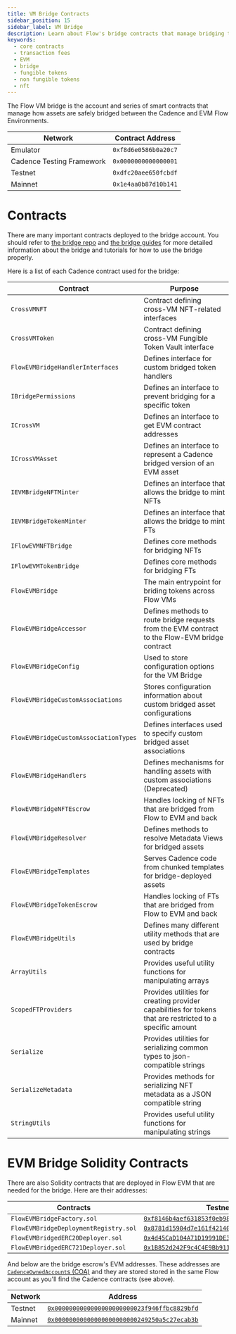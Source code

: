 ```yaml
---
title: VM Bridge Contracts
sidebar_position: 15
sidebar_label: VM Bridge
description: Learn about Flow's bridge contracts that manage bridging tokens between the Cadence and EVM environments.
keywords:
  - core contracts
  - transaction fees
  - EVM
  - bridge
  - fungible tokens
  - non fungible tokens
  - nft
---
```


The Flow VM bridge is the account and series of smart contracts that manage how
assets are safely bridged between the Cadence and EVM Flow Environments.

| Network                   | Contract Address     |
| ------------------------- | -------------------- |
| Emulator                  | `0xf8d6e0586b0a20c7` |
| Cadence Testing Framework | `0x0000000000000001` |
| Testnet                   | `0xdfc20aee650fcbdf` |
| Mainnet                   | `0x1e4aa0b87d10b141` |

# Contracts

There are many important contracts deployed to the bridge account.
You should refer to [the bridge repo](https://github.com/onflow/flow-evm-bridge)
and [the bridge guides](../../tutorials/cross-vm-apps/vm-bridge.md)
for more detailed information about the bridge and tutorials for how to use the bridge properly.

Here is a list of each Cadence contract used for the bridge:

| Contract                              | Purpose                                                                                                   |
| ------------------------------------- | --------------------------------------------------------------------------------------------------------- |
| `CrossVMNFT`                          | Contract defining cross-VM NFT-related interfaces                                                         |
| `CrossVMToken`                        | Contract defining cross-VM Fungible Token Vault interface                                                 |
| `FlowEVMBridgeHandlerInterfaces`      | Defines interface for custom bridged token handlers                                                       |
| `IBridgePermissions`                  | Defines an interface to prevent bridging for a specific token                                             |
| `ICrossVM`                            | Defines an interface to get EVM contract addresses                                                        |
| `ICrossVMAsset`                       | Defines an interface to represent a Cadence bridged version of an EVM asset                               |
| `IEVMBridgeNFTMinter`                 | Defines an interface that allows the bridge to mint NFTs                                                  |
| `IEVMBridgeTokenMinter`               | Defines an interface that allows the bridge to mint FTs                                                   |
| `IFlowEVMNFTBridge`                   | Defines core methods for bridging NFTs                                                                    |
| `IFlowEVMTokenBridge`                 | Defines core methods for bridging FTs                                                                     |
| `FlowEVMBridge`                       | The main entrypoint for briding tokens across Flow VMs                                                    |
| `FlowEVMBridgeAccessor`               | Defines methods to route bridge requests from the EVM contract to the Flow-EVM bridge contract            |
| `FlowEVMBridgeConfig`                 | Used to store configuration options for the VM Bridge                                                     |
| `FlowEVMBridgeCustomAssociations`     | Stores configuration information about custom bridged asset configurations                                |
| `FlowEVMBridgeCustomAssociationTypes` | Defines interfaces used to specify custom bridged asset associations                                      |
| `FlowEVMBridgeHandlers`               | Defines mechanisms for handling assets with custom associations (Deprecated)                              |
| `FlowEVMBridgeNFTEscrow`              | Handles locking of NFTs that are bridged from Flow to EVM and back                                        |
| `FlowEVMBridgeResolver`               | Defines methods to resolve Metadata Views for bridged assets                                              |
| `FlowEVMBridgeTemplates`              | Serves Cadence code from chunked templates for bridge-deployed assets                                     |
| `FlowEVMBridgeTokenEscrow`            | Handles locking of FTs that are bridged from Flow to EVM and back                                         |
| `FlowEVMBridgeUtils`                  | Defines many different utility methods that are used by bridge contracts                                  |
| `ArrayUtils`                          | Provides useful utility functions for manipulating arrays                                                 |
| `ScopedFTProviders`                   | Provides utilities for creating provider capabilities for tokens that are restricted to a specific amount |
| `Serialize`                           | Provides utilities for serializing common types to json-compatible strings                                |
| `SerializeMetadata`                   | Provides methods for serializing NFT metadata as a JSON compatible string                                 |
| `StringUtils`                         | Provides useful utility functions for manipulating strings                                                |

# EVM Bridge Solidity Contracts

There are also Solidity contracts that are deployed in Flow EVM that are needed for the bridge.
Here are their addresses:

| Contracts                             | Testnet                                                                                                                            | Mainnet                                                                                                                    |
| ------------------------------------- | ---------------------------------------------------------------------------------------------------------------------------------- | -------------------------------------------------------------------------------------------------------------------------- |
| `FlowEVMBridgeFactory.sol`            | [`0xf8146b4aef631853f0eb98dbe28706d029e52c52`](https://evm-testnet.flowscan.io/address/0xF8146B4aEF631853F0eB98DBE28706d029e52c52) | [`0x1c6dea788ee774cf15bcd3d7a07ede892ef0be40`](https://evm.flowscan.io/address/0x1C6dEa788Ee774CF15bCd3d7A07ede892ef0bE40) |
| `FlowEVMBridgeDeploymentRegistry.sol` | [`0x8781d15904d7e161f421400571dea24cc0db6938`](https://evm-testnet.flowscan.io/address/0x8781d15904d7e161f421400571dea24cc0db6938) | [`0x8fdec2058535a2cb25c2f8cec65e8e0d0691f7b0`](https://evm.flowscan.io/address/0x8FDEc2058535A2Cb25C2f8ceC65e8e0D0691f7B0) |
| `FlowEVMBridgedERC20Deployer.sol`     | [`0x4d45CaD104A71D19991DE3489ddC5C7B284cf263`](https://evm-testnet.flowscan.io/address/0x4d45CaD104A71D19991DE3489ddC5C7B284cf263) | [`0x49631Eac7e67c417D036a4d114AD9359c93491e7`](https://evm.flowscan.io/address/0x49631Eac7e67c417D036a4d114AD9359c93491e7) |
| `FlowEVMBridgedERC721Deployer.sol`    | [`0x1B852d242F9c4C4E9Bb91115276f659D1D1f7c56`](https://evm-testnet.flowscan.io/address/0x1B852d242F9c4C4E9Bb91115276f659D1D1f7c56) | [`0xe7c2B80a9de81340AE375B3a53940E9aeEAd79Df`](https://evm.flowscan.io/address/0xe7c2B80a9de81340AE375B3a53940E9aeEAd79Df) |

And below are the bridge escrow's EVM addresses. These addresses are [`CadenceOwnedAccount`s (COA)](https://developers.flow.com/tutorials/cross-vm-apps/interacting-with-coa#coa-interface) and they are stored stored in the same Flow account as you'll find the Cadence contracts (see above).

| Network | Address                                                                                                                            |
| ------- | ---------------------------------------------------------------------------------------------------------------------------------- |
| Testnet | [`0x0000000000000000000000023f946ffbc8829bfd`](https://evm-testnet.flowscan.io/address/0x0000000000000000000000023f946FFbc8829BFD) |
| Mainnet | [`0x00000000000000000000000249250a5c27ecab3b`](https://evm.flowscan.io/address/0x00000000000000000000000249250a5C27Ecab3B)         |
